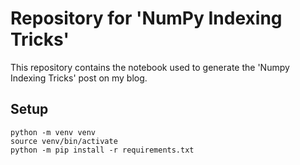 # Repository for 'NumPy Indexing Tricks'

This repository contains the notebook used to generate the 'Numpy Indexing Tricks' post on my blog.


## Setup

```
python -m venv venv
source venv/bin/activate
python -m pip install -r requirements.txt
```
